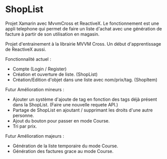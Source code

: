 # ShopList
Projet Xamarin avec MvvmCross et ReactiveX. Le fonctionnement est une appli telephone qui permet de faire un liste d'achat avec une génération de facture à partir de son utilisation en magasin.

Projet d'entrainement à la librairie MVVM Cross.
Un début d'apprentissage de ReactiveX aussi.

Fonctionnalité actuel :
- Compte (Login / Register)
- Création et ouverture de liste. (ShopList)
- Création/Edition d'objet dans une liste avec nom/prix/tag. (ShopItem)


Futur Amélioration mineurs : 
- Ajouter un système d'ajoute de tag en fonction des tags déjà présent dans la ShopList. (Faire une nouvelle requete API.)
- Partage de ShopList en ajoutant / supprimant les droits d'une autre personne.
- Ajout du bouton pour passer en mode Course.
- Tri par prix.



Futur Amélioration majeurs : 
- Génération de la liste temporaire du mode Course.
- Génération des factures grace au mode Course.
